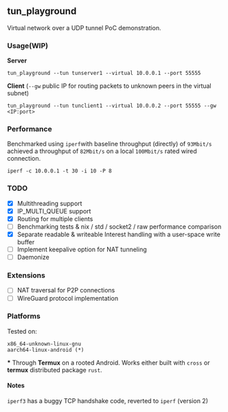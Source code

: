 ## tun_playground
Virtual network over a UDP tunnel PoC demonstration.

### Usage(WIP)
**Server**

`tun_playground --tun tunserver1 --virtual 10.0.0.1 --port 55555`

**Client** (`--gw` public IP for routing packets to unknown peers in the virtual subnet)

`tun_playground --tun tunclient1 --virtual 10.0.0.2 --port 55555 --gw <IP:port>`

### Performance
Benchmarked using `iperf`with baseline throughput (directly) of `93Mbit/s` achieved a throughput of `82Mbit/s` on a local `100Mbit/s` rated wired connection.
```
iperf -c 10.0.0.1 -t 30 -i 10 -P 8
```

### TODO
- [x] Multithreading support
- [x] IP_MULTI_QUEUE support
- [x] Routing for multiple clients
- [ ] Benchmarking tests & nix / std / socket2 / raw performance comparison
- [x] Separate readable & writeable Interest handling with a user-space write buffer
- [ ] Implement keepalive option for NAT tunneling
- [ ] Daemonize

### Extensions
- [ ] NAT traversal for P2P connections
- [ ] WireGuard protocol implementation

### Platforms
Tested on:
```
x86_64-unknown-linux-gnu
aarch64-linux-android (*)
```
**\*** Through **Termux** on a rooted Android. Works either built with `cross` or **termux** distributed package `rust`.

#### Notes
`iperf3` has a buggy TCP handshake code, reverted to `iperf` (version 2)
